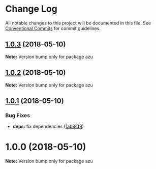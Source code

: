 # Change Log

All notable changes to this project will be documented in this file.
See [Conventional Commits](https://conventionalcommits.org) for commit guidelines.

<a name="1.0.3"></a>
## [1.0.3](https://github.com/azu/azu/compare/v1.0.2...v1.0.3) (2018-05-10)




**Note:** Version bump only for package azu

<a name="1.0.2"></a>
## [1.0.2](https://github.com/azu/azu/compare/v1.0.1...v1.0.2) (2018-05-10)




**Note:** Version bump only for package azu

<a name="1.0.1"></a>
## [1.0.1](https://github.com/azu/azu/compare/v1.0.0...v1.0.1) (2018-05-10)


### Bug Fixes

* **deps:** fix dependencies ([1ab8cf9](https://github.com/azu/azu/commit/1ab8cf9))




<a name="1.0.0"></a>
# 1.0.0 (2018-05-10)




**Note:** Version bump only for package azu
